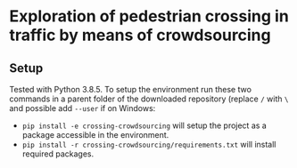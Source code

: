Exploration of pedestrian crossing in traffic by means of crowdsourcing
=======

## Setup
Tested with Python 3.8.5. To setup the environment run these two commands in a parent folder of the downloaded repository (replace `/` with `\` and possible add `--user` if on Windows:
- `pip install -e crossing-crowdsourcing` will setup the project as a package accessible in the environment.
- `pip install -r crossing-crowdsourcing/requirements.txt` will install required packages.